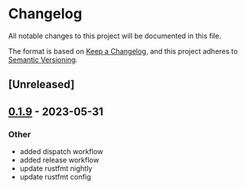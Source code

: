 # Changelog
All notable changes to this project will be documented in this file.

The format is based on [Keep a Changelog](https://keepachangelog.com/en/1.0.0/),
and this project adheres to [Semantic Versioning](https://semver.org/spec/v2.0.0.html).

## [Unreleased]

## [0.1.9](https://github.com/mxnnn/stacks.rs/compare/stacks-rs-v0.1.8...stacks-rs-v0.1.9) - 2023-05-31

### Other
- added dispatch workflow
- added release workflow
- update rustfmt nightly
- update rustfmt config
